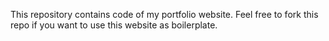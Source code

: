 This repository contains code of my portfolio website.
Feel free to fork this repo if you want to use this website as boilerplate.
